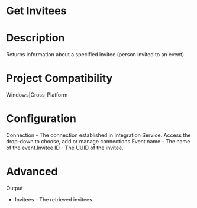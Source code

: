 ﻿# Get Invitees

# Description

Returns information about a specified invitee (person invited to an event).

# Project Compatibility

Windows|Cross-Platform

# Configuration

Connection - The connection established in Integration Service.
                        Access the drop-down to choose, add or manage connections.Event name - The name of the event.Invitee ID - The UUID of the invitee.

# Advanced

Output

* Invitees - The retrieved invitees.
